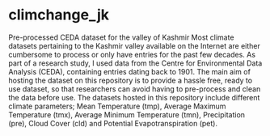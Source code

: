 # climchange_jk
Pre-processed CEDA dataset for the valley of Kashmir
Most climate datasets pertaining to the Kashmir valley available on the Internet are either cumbersome to process or only have entries for the past few decades.
As part of a research study, I used data from the Centre for Environmental Data Analysis (CEDA), containing entries dating back to 1901.
The main aim of hosting the dataset on this repository is to provide a hassle free, ready to use dataset, so that researchers can avoid having to pre-process and clean the data before use.
The datasets hosted in this repository include different climate parameters; Mean Temperature (tmp), Average Maximum Temperature (tmx), Average Minimum Temperature (tmn), Precipitation (pre), Cloud Cover (cld) and Potential Evapotranspiration (pet).

